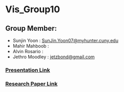 # Vis_Group10
## Group Member:
- Sunjin Yoon : SunJin.Yoon07@myhunter.cuny.edu
- Mahir Mahboob : 
- Alvin Rosario :
- Jethro Moodley : jetzbond@gmail.com

### [Presentation Link](https://docs.google.com/presentation/d/1EXwLZmvVWJ47go8JIoNd63haPY5dRVNyVdu21HQZmWY/edit?usp=sharing)
### [Research Paper Link](https://docs.google.com/document/d/1ou1e0XpcIW417ulFKkB-urauibOW_5fj33zEtAKRx6M/edit)
